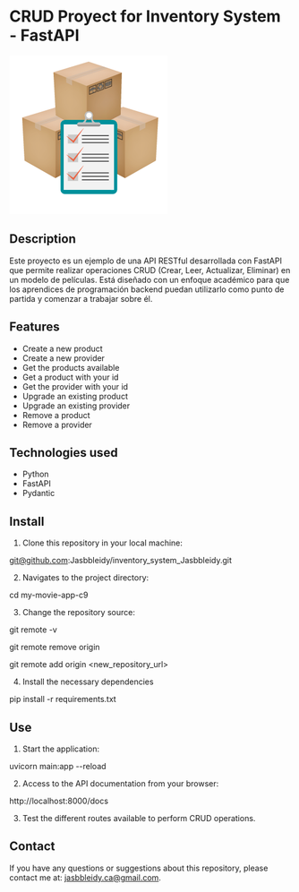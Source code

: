 # CRUD Proyect for Inventory System - FastAPI

<img src="img/Inventory System.png" alt="Logo Inventory System">

## Description

Este proyecto es un ejemplo de una API RESTful desarrollada con FastAPI que permite realizar operaciones CRUD (Crear, Leer, Actualizar, Eliminar) en un modelo de películas. Está diseñado con un enfoque académico para que los aprendices de programación backend puedan utilizarlo como punto de partida y comenzar a trabajar sobre él.

## Features

- Create a new product
- Create a new provider
- Get the products available
- Get a product with your id
- Get the provider with your id
- Upgrade an existing product
- Upgrade an existing provider
- Remove a product
- Remove a provider

## Technologies used

- Python
- FastAPI
- Pydantic

## Install

1. Clone this repository in your local machine:

git@github.com:Jasbbleidy/inventory_system_Jasbbleidy.git

2. Navigates to the project directory:

cd my-movie-app-c9

3. Change the repository source:

git remote -v

git remote remove origin

git remote add origin <new_repository_url>

4. Install the necessary dependencies

pip install -r requirements.txt

## Use

1. Start the application:

uvicorn main:app --reload

2. Access to the API documentation from your browser:

http://localhost:8000/docs

3. Test the different routes available to perform CRUD operations.

## Contact

If you have any questions or suggestions about this repository, please contact me at:
[jasbbleidy.ca@gmail.com](jasbbleidy.ca@gmail.com).


